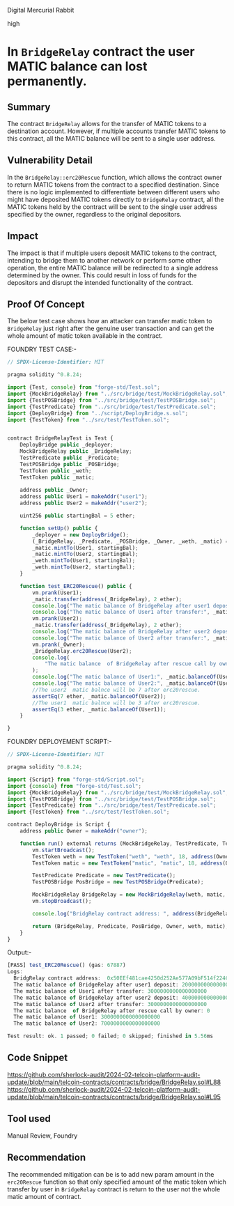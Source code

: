 Digital Mercurial Rabbit

high

# In `BridgeRelay` contract the user MATIC balance can lost permanently.

## Summary
The contract `BridgeRelay` allows for the transfer of MATIC tokens to a destination account. However, if multiple accounts transfer MATIC tokens to this contract, all the MATIC balance will be sent to a single user address.

## Vulnerability Detail
In the `BridgeRelay::erc20Rescue` function, which allows the contract owner to return MATIC tokens from the contract to a specified destination. Since there is no logic implemented to differentiate between different users who might have deposited MATIC tokens directly to `BridgeRelay` contract, all the MATIC tokens held by the contract will be sent to the single user address specified by the owner, regardless to the original depositors.

## Impact
The impact is that if multiple users deposit MATIC tokens to the contract, intending to bridge them to another network or perform some other operation, the entire MATIC balance will be redirected to a single address determined by the owner. This could result in loss of funds for the depositors and disrupt the intended functionality of the contract.

## Proof Of Concept
The below test case shows how an attacker can transfer matic token to `BridgeRelay` just right after the genuine user transaction and can get the whole amount of matic token available in the contract.

FOUNDRY TEST CASE:-
```javascript
// SPDX-License-Identifier: MIT

pragma solidity ^0.8.24;

import {Test, console} from "forge-std/Test.sol";
import {MockBridgeRelay} from "../src/bridge/test/MockBridgeRelay.sol";
import {TestPOSBridge} from "../src/bridge/test/TestPOSBridge.sol";
import {TestPredicate} from "../src/bridge/test/TestPredicate.sol";
import {DeployBridge} from "../script/DeployBridge.s.sol";
import {TestToken} from "../src/test/TestToken.sol";


contract BridgeRelayTest is Test {
    DeployBridge public _deployer;
    MockBridgeRelay public _BridgeRelay;
    TestPredicate public _Predicate;
    TestPOSBridge public _POSBridge;
    TestToken public _weth;
    TestToken public _matic;
   
    address public _Owner;
    address public User1 = makeAddr("user1");
    address public User2 = makeAddr("user2");

    uint256 public startingBal = 5 ether;

    function setUp() public {
        _deployer = new DeployBridge();
        (_BridgeRelay, _Predicate, _POSBridge, _Owner, _weth, _matic) = _deployer.run();
        _matic.mintTo(User1, startingBal);
        _matic.mintTo(User2, startingBal);
        _weth.mintTo(User1, startingBal);
        _weth.mintTo(User2, startingBal);
    }

    function test_ERC20Rescue() public {
        vm.prank(User1);
        _matic.transfer(address(_BridgeRelay), 2 ether);
        console.log("The matic balance of BridgeRelay after user1 deposit:", _matic.balanceOf(address(_BridgeRelay)));
        console.log("The matic balance of User1 after transfer:", _matic.balanceOf(User1));
        vm.prank(User2);
        _matic.transfer(address(_BridgeRelay), 2 ether);
        console.log("The matic balance of BridgeRelay after user2 deposit:", _matic.balanceOf(address(_BridgeRelay)));
        console.log("The matic balance of User2 after transfer:", _matic.balanceOf(User2));
        vm.prank(_Owner);
        _BridgeRelay.erc20Rescue(User2);
        console.log(
            "The matic balance  of BridgeRelay after rescue call by owner:", _matic.balanceOf(address(_BridgeRelay))
        );
        console.log("The matic balance of User1:", _matic.balanceOf(User1));
        console.log("The matic balance of User2:", _matic.balanceOf(User2));
        //The user2  matic balnce will be 7 after erc20rescue.
        assertEq(7 ether, _matic.balanceOf(User2));
        //The user1  matic balnce will be 3 after erc20rescue.
        assertEq(3 ether, _matic.balanceOf(User1));
    }

}

```
FOUNDRY DEPLOYEMENT SCRIPT:-
```javascript
// SPDX-License-Identifier: MIT

pragma solidity ^0.8.24;

import {Script} from "forge-std/Script.sol";
import {console} from "forge-std/Test.sol";
import {MockBridgeRelay} from "../src/bridge/test/MockBridgeRelay.sol";
import {TestPOSBridge} from "../src/bridge/test/TestPOSBridge.sol";
import {TestPredicate} from "../src/bridge/test/TestPredicate.sol";
import {TestToken} from "../src/test/TestToken.sol";

contract DeployBridge is Script {
    address public Owner = makeAddr("owner");

    function run() external returns (MockBridgeRelay, TestPredicate, TestPOSBridge, address, TestToken, TestToken) {
        vm.startBroadcast();
        TestToken weth = new TestToken("weth", "weth", 18, address(Owner), 1000000000000000000000);
        TestToken matic = new TestToken("matic", "matic", 18, address(Owner), 1000000000000000000000);

        TestPredicate Predicate = new TestPredicate();
        TestPOSBridge PosBridge = new TestPOSBridge(Predicate);

        MockBridgeRelay BridgeRelay = new MockBridgeRelay(weth, matic, PosBridge, address(Predicate), Owner);
        vm.stopBroadcast();

        console.log("BridgRelay contract address: ", address(BridgeRelay));

        return (BridgeRelay, Predicate, PosBridge, Owner, weth, matic);
    }
}


```

Output:-
```javascript
[PASS] test_ERC20Rescue() (gas: 67887)
Logs:
  BridgRelay contract address:  0x50EEf481cae4250d252Ae577A09bF514f224C6C4
  The matic balance of BridgeRelay after user1 deposit: 2000000000000000000
  The matic balance of User1 after transfer: 3000000000000000000
  The matic balance of BridgeRelay after user2 deposit: 4000000000000000000
  The matic balance of User2 after transfer: 3000000000000000000
  The matic balance  of BridgeRelay after rescue call by owner: 0
  The matic balance of User1: 3000000000000000000
  The matic balance of User2: 7000000000000000000

Test result: ok. 1 passed; 0 failed; 0 skipped; finished in 5.56ms
```

## Code Snippet
https://github.com/sherlock-audit/2024-02-telcoin-platform-audit-update/blob/main/telcoin-contracts/contracts/bridge/BridgeRelay.sol#L88
https://github.com/sherlock-audit/2024-02-telcoin-platform-audit-update/blob/main/telcoin-contracts/contracts/bridge/BridgeRelay.sol#L95

## Tool used
Manual Review, Foundry

## Recommendation
The recommended mitigation can be is to add new param amount in the `erc20Rescue` function so that only specified amount of the matic token which transfer by user in `BridgeRelay` contract is return to the user not the whole matic amount of contract. 
